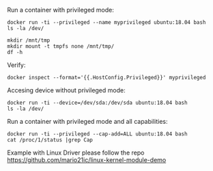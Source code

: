 Run a container with privileged mode:
```
docker run -ti --privileged --name myprivileged ubuntu:18.04 bash
ls -la /dev/

mkdir /mnt/tmp
mkdir mount -t tmpfs none /mnt/tmp/
df -h
```

Verify:
```
docker inspect --format='{{.HostConfig.Privileged}}' myprivileged
```

Accesing device without privileged mode:
```
docker run -ti --device=/dev/sda:/dev/sda ubuntu:18.04 bash
ls -la /dev/
```

Run a container with privileged mode and all capabilities:
```
docker run -ti --privileged --cap-add=ALL ubuntu:18.04 bash
cat /proc/1/status |grep Cap
```

Example with Linux Driver please follow the repo
https://github.com/mario21ic/linux-kernel-module-demo
